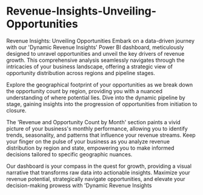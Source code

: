 # Revenue-Insights-Unveiling-Opportunities
Revenue Insights: Unveiling Opportunities
Embark on a data-driven journey with our 'Dynamic Revenue Insights' Power BI dashboard, meticulously designed to unravel opportunities and unveil the key drivers of revenue growth. This comprehensive analysis seamlessly navigates through the intricacies of your business landscape, offering a strategic view of opportunity distribution across regions and pipeline stages.

Explore the geographical footprint of your opportunities as we break down the opportunity count by region, providing you with a nuanced understanding of where potential lies. Dive into the dynamic pipeline by stage, gaining insights into the progression of opportunities from initiation to closure.

The 'Revenue and Opportunity Count by Month' section paints a vivid picture of your business's monthly performance, allowing you to identify trends, seasonality, and patterns that influence your revenue streams. Keep your finger on the pulse of your business as you analyze revenue distribution by region and state, empowering you to make informed decisions tailored to specific geographic nuances.

Our dashboard is your compass in the quest for growth, providing a visual narrative that transforms raw data into actionable insights. Maximize your revenue potential, strategically navigate opportunities, and elevate your decision-making prowess with 'Dynamic Revenue Insights
